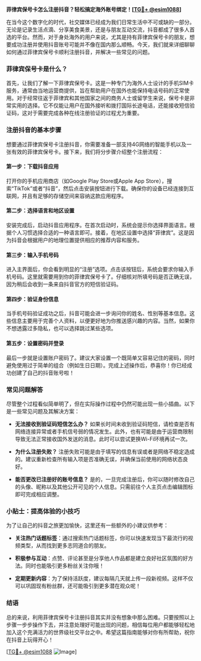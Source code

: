 **菲律宾保号卡怎么注册抖音？轻松搞定海外账号绑定！[[TG💪+ @esim1088](https://t.me/s/esim1088)]**

在当今这个数字化的时代，社交媒体已经成为我们日常生活中不可或缺的一部分。无论是记录生活点滴、分享美食美景，还是与朋友互动交流，抖音都成了很多人首选的平台。然而，对于身处海外的用户来说，尤其是持有菲律宾保号卡的朋友，想要成功注册并使用抖音账号可能并不像在国内那么顺畅。今天，我们就来详细聊聊如何通过菲律宾保号卡顺利注册抖音，并解决一些常见的问题。

### 菲律宾保号卡是什么？

首先，让我们了解一下菲律宾保号卡。这是一种专门为海外人士设计的手机SIM卡服务，通常由当地运营商提供，旨在帮助用户在国外也能保持电话号码的正常使用。对于经常往返于菲律宾和其他国家之间的商务人士或留学生来说，保号卡是非常实用的选择。它不仅能让用户在国外接听和拨打国际长途电话，还能接收短信验证码，这对于需要完成各种在线注册验证的过程尤为重要。

### 注册抖音的基本步骤

想要通过菲律宾保号卡注册抖音，你需要准备一部支持4G网络的智能手机以及一张有效的菲律宾保号卡。接下来，我们将分步骤介绍整个注册流程：

#### 第一步：下载抖音应用

打开你的手机应用商店（如Google Play Store或Apple App Store），搜索“TikTok”或者“抖音”，然后点击安装按钮进行下载。确保你的设备已经连接到互联网，并且有足够的存储空间来容纳这款应用程序。

#### 第二步：选择语言和地区设置

安装完成后，启动抖音应用程序。在首次启动时，系统会提示你选择界面语言。根据个人习惯选择合适的一种语言即可。接着，在地区设置中选择“菲律宾”。这是因为抖音会根据用户的地理位置提供相应的推荐内容和服务。

#### 第三步：输入手机号码

进入主界面后，你会看到明显的“注册”选项。点击该按钮后，系统会要求你输入手机号码。这里就需要用到你的菲律宾保号卡了。仔细核对所填号码是否正确无误，因为稍后会收到一条来自抖音官方的短信验证码。

#### 第四步：验证身份信息

当手机号码验证成功之后，抖音可能会进一步询问你的姓名、性别等基本信息。这些信息主要用于完善个人资料，以便更好地为你推送感兴趣的内容。当然，如果你不想透露过多隐私，也可以选择跳过某些选项。

#### 第五步：设置密码并登录

最后一步就是设置账户密码了。建议大家设置一个既简单又容易记住的密码，同时避免使用过于简单的组合（例如生日日期）。完成上述操作后，恭喜你！你已经成功创建了自己的抖音账号啦！

### 常见问题解答

尽管整个过程看似简单明了，但在实际操作过程中仍然可能出现一些小插曲。以下是一些常见问题及其解决方案：

- **无法接收到验证码短信怎么办？**
  如果长时间未收到验证码短信，请检查是否有网络连接异常或者手机信号弱的情况发生。此外，也有可能是由于运营商限制导致无法正常接收国外发送的消息。此时可以尝试更换Wi-Fi环境再试一次。

- **为什么注册失败？**
  注册失败可能是由于填写的信息有误或者是网络不稳定造成的。建议重新检查所有输入项是否准确无误，并确保当前使用的网络状态良好。

- **能否更改已注册好的账号信息？**
  是的，一旦完成注册后，你可以随时修改自己的头像、昵称以及其他公开可见的个人信息。只需前往个人主页点击编辑图标即可完成相应调整。

### 小贴士：提高体验的小技巧

为了让自己的抖音之旅更加愉快，这里还有一些额外的小建议供参考：

- **关注热门话题标签**：通过搜索热门话题标签，你可以快速发现当下最流行的视频类型，从而找到更多志同道合的朋友。
  
- **积极参与互动**：点赞、评论甚至是分享他人作品都是建立良好社区氛围的好方法。同时也能吸引更多粉丝关注你哦！

- **定期更新内容**：为了保持活跃度，建议每隔几天就上传一段新视频。这样不仅可以巩固现有粉丝群，还可能吸引到更多潜在观众呢！

### 结语

总的来说，利用菲律宾保号卡注册抖音其实并没有想象中那么困难。只要按照以上步骤一步步操作下去，并注意处理好可能出现的问题，相信每位用户都能够轻松地加入这个充满活力的世界级社交平台之中。希望这篇指南能够对你有所帮助，祝你在抖音上玩得开心！

[[TG💪+ @esim1088](https://t.me/s/esim1088) ![Image](https://i.postimg.cc/4NQfJmqS/Snipaste-2025-05-13-00-14-12.png)]